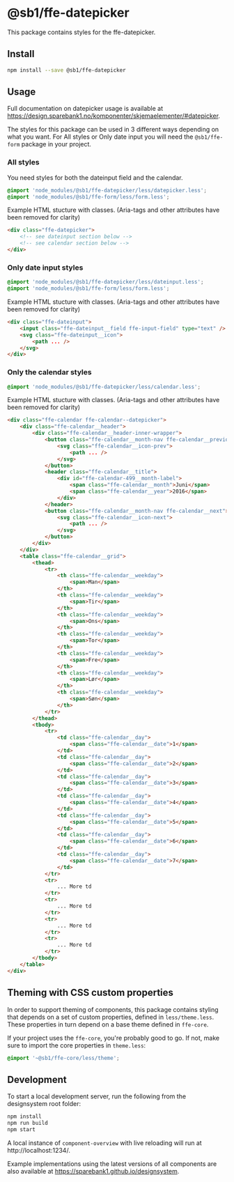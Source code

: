 # @sb1/ffe-datepicker

This package contains styles for the ffe-datepicker.

## Install

```bash
npm install --save @sb1/ffe-datepicker
```

## Usage

Full documentation on datepicker usage is available at https://design.sparebank1.no/komponenter/skjemaelementer/#datepicker.

The styles for this package can be used in 3 different ways depending on what you want.
For All styles or Only date input you will need the `@sb1/ffe-form` package in your project.

### All styles

You need styles for both the dateinput field and the calendar.

```css
@import 'node_modules/@sb1/ffe-datepicker/less/datepicker.less';
@import 'node_modules/@sb1/ffe-form/less/form.less';
```

Example HTML stucture with classes. (Aria-tags and other attributes have been removed for clarity)

```html
<div class="ffe-datepicker">
    <!-- see dateinput section below -->
    <!-- see calendar section below -->
</div>
```

### Only date input styles

```css
@import 'node_modules/@sb1/ffe-datepicker/less/dateinput.less';
@import 'node_modules/@sb1/ffe-form/less/form.less';
```

Example HTML stucture with classes. (Aria-tags and other attributes have been removed for clarity)

```html
<div class="ffe-dateinput">
    <input class="ffe-dateinput__field ffe-input-field" type="text" />
    <svg class="ffe-dateinput__icon">
        <path ... />
    </svg>
</div>
```

### Only the calendar styles

```css
@import 'node_modules/@sb1/ffe-datepicker/less/calendar.less';
```

Example HTML stucture with classes. (Aria-tags and other attributes have been removed for clarity)

```html
<div class="ffe-calendar ffe-calendar--datepicker">
    <div class="ffe-calendar__header">
        <div class="ffe-calendar__header-inner-wrapper">
            <button class="ffe-calendar__month-nav ffe-calendar__previous">
                <svg class="ffe-calendar__icon-prev">
                    <path ... />
                </svg>
            </button>
            <header class="ffe-calendar__title">
                <div id="ffe-calendar-499__month-label">
                    <span class="ffe-calendar__month">Juni</span>
                    <span class="ffe-calendar__year">2016</span>
                </div>
            </header>
            <button class="ffe-calendar__month-nav ffe-calendar__next">
                <svg class="ffe-calendar__icon-next">
                    <path ... />
                </svg>
            </button>
        </div>
    </div>
    <table class="ffe-calendar__grid">
        <thead>
            <tr>
                <th class="ffe-calendar__weekday">
                    <span>Man</span>
                </th>
                <th class="ffe-calendar__weekday">
                    <span>Tir</span>
                </th>
                <th class="ffe-calendar__weekday">
                    <span>Ons</span>
                </th>
                <th class="ffe-calendar__weekday">
                    <span>Tor</span>
                </th>
                <th class="ffe-calendar__weekday">
                    <span>Fre</span>
                </th>
                <th class="ffe-calendar__weekday">
                    <span>Lør</span>
                </th>
                <th class="ffe-calendar__weekday">
                    <span>Søn</span>
                </th>
            </tr>
        </thead>
        <tbody>
            <tr>
                <td class="ffe-calendar__day">
                    <span class="ffe-calendar__date">1</span>
                </td>
                <td class="ffe-calendar__day">
                    <span class="ffe-calendar__date">2</span>
                </td>
                <td class="ffe-calendar__day">
                    <span class="ffe-calendar__date">3</span>
                </td>
                <td class="ffe-calendar__day">
                    <span class="ffe-calendar__date">4</span>
                </td>
                <td class="ffe-calendar__day">
                    <span class="ffe-calendar__date">5</span>
                </td>
                <td class="ffe-calendar__day">
                    <span class="ffe-calendar__date">6</span>
                </td>
                <td class="ffe-calendar__day">
                    <span class="ffe-calendar__date">7</span>
                </td>
            </tr>
            <tr>
                ... More td
            </tr>
            <tr>
                ... More td
            </tr>
            <tr>
                ... More td
            </tr>
            <tr>
                ... More td
            </tr>
        </tbody>
    </table>
</div>
```

## Theming with CSS custom properties

In order to support theming of components, this package contains styling that depends on a set of custom properties, defined in `less/theme.less`. These properties in turn depend on a base theme defined in `ffe-core`.

If your project uses the `ffe-core`, you're probably good to go. If not, make sure to import the core properties in `theme.less`:

```css
@import '~@sb1/ffe-core/less/theme';
```

## Development

To start a local development server, run the following from the designsystem root folder:

```bash
npm install
npm run build
npm start
```

A local instance of `component-overview` with live reloading will run at http://localhost:1234/.

Example implementations using the latest versions of all components are also available at https://sparebank1.github.io/designsystem.
